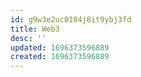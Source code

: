 ```yaml
---
id: g9w3e2uc0104j8it9ybj3fd
title: Web3
desc: ''
updated: 1696373596889
created: 1696373596889
---
```

